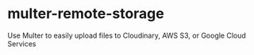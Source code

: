 # multer-remote-storage
Use Multer to easily upload files to Cloudinary, AWS S3, or Google Cloud Services
